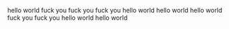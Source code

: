 hello world 
fuck you
fuck you
fuck you
hello world 
hello world 
hello world 
fuck you
fuck you
hello world 
hello world 
